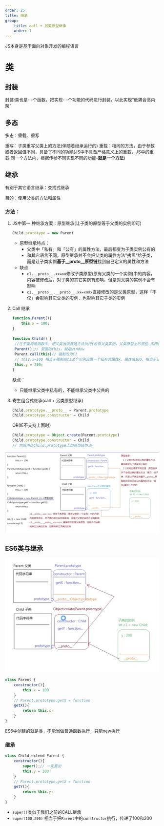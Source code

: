 ```yaml
---
order: 25
title: 继承
group:
    title: call + 另类原型继承
    order: 1
---
```


JS本身是基于面向对象开发的编程语言

# 类

## 封装
封装:类也是- -个函数，把实现- -个功能的代码进行封装，以此实现“低耦合高内聚”

## 多态
多态：重载、重写

重写：子类重写父类上的方法(伴随着继承运行的)
重载：相同的方法，由于参数或者返回值不同，具备了不同的功能(JS中不具备严格意义上的重载，JS中的重载:同一个方法内，根据传参不同实现不同的功能-**就是一个方法**)

## 继承

有别于其它语言继承：查找式继承

目的：使用父类的方法和属性

### 方法：

1. JS中第一 种继承方案：原型继承(让子类的原型等于父类的实例即可)
   ```javascript
   Child.prototype = new Parent
   ```

   + 原型继承特点：
     + 父类中「私有」和「公有」的属性方法，最后都变为子类实例公有的
     + 和其它语言不同，原型继承并不会把父类的属性方法"拷贝"给子类，而是让子类实例**基于__proto__原型链**找到自己定义的属性和方法
   + 缺点
     + `c1.__proto__.xx=xx`修改子类原型(原有父类的一个实例)中的内容，内容被修改后，对子类的其它实例有影响，但是对父类的实例不会有影响
     + `c1.__proto__.__proto__.xx=xoXx`直接修改的是父类原型，这样「不仅」会影响其它父类的实例，也影响其它子类的实例

1. Call 继承
   ```javascript
   function Parent(){
       this.x = 100;
   }

   function Child() {
    //在子类构造函数中，把父类当做普通方法执行(没有父类实例，父类原型上的那些.东西也就和它没关系了
    Parent();// 里面的this，就是window
    Parent.call(this)// 强制改为C1
    // this.x=100 相当于强制给c1这个实例设置一个私有的属性x，属性值100，相当于让子类的实例继承了父类的私有的属性，并且也变为了子类私有的属性
    this.y = 200;
   }
   ```
   缺点：
     + 只能继承父类中私有的，不能继承父类中公共的

1. 寄生组合式继承(call + 另类原型继承)
    ```javascript
    Child.prototype.__proto__ = Parent.prototype
    Child.prototype.constructor = Child
    ```
    OR(IE不支持上面时)
    ```javascript
    Child.prototype = Object.create(Parent.prototype)
    Child.prototype.constructor = Child
    // 然后再给Child.prototype上加原型链方法
    ```
![思维导图](./img/2021-02-17-1.png)  

## ES6类与继承

![思维导图](./img/2021-02-17-2.png)  

```javascript
class Parent {
    constructor(){
        this.x = 100
    }
    // Parent.prototype.getX = function
    getX(){
        return this.x;
    }
}
```

ES6中创建的就是类，不能当做普通函数执行，只能new执行

### 继承

```javascript
class Child extend Parent {
    constructor(){
        super();// 一定要加
        this.y = 200
    }
    // Parent.prototype.getX = function
    getY(){
        return this.y;
    }
}
```

+ `super()`类似于我们之前的CALL继承
+ `super(100,200)` 相当于把`Parent`中的`constructor`执行，传递了100和200